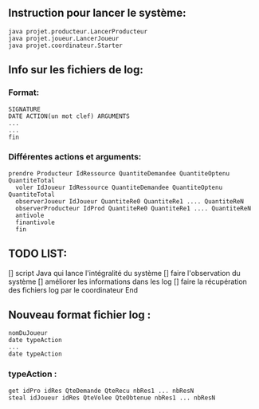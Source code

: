 ## Instruction pour lancer le système:

    java projet.producteur.LancerProducteur
    java projet.joueur.LancerJoueur
    java projet.coordinateur.Starter


## Info sur les fichiers de log:

### Format:

    SIGNATURE
    DATE ACTION(un mot clef) ARGUMENTS
    ...
    ...
    fin

### Différentes actions et arguments:

    prendre Producteur IdRessource QuantiteDemandee QuantiteOptenu QuantiteTotal
	  voler IdJoueur IdRessource QuantiteDemandee QuantiteOptenu QuantiteTotal
	  observerJoueur IdJoueur QuantiteRe0 QuantiteRe1 .... QuantiteReN
	  observerProducteur IdProd QuantiteRe0 QuantiteRe1 .... QuantiteReN
	  antivole
	  finantivole
	  fin
	
## TODO LIST:

[] script Java qui lance l'intégralité du système
[] faire l'observation du système
[] améliorer les informations dans les log
[] faire la récupération des fichiers log par le coordinateur End


## Nouveau format fichier log :

    nomDuJoueur
    date typeAction
    ...
    date typeAction

### typeAction :

    get idPro idRes QteDemande QteRecu nbRes1 ... nbResN
    steal idJoueur idRes QteVolee QteObtenue nbRes1 ... nbResN
